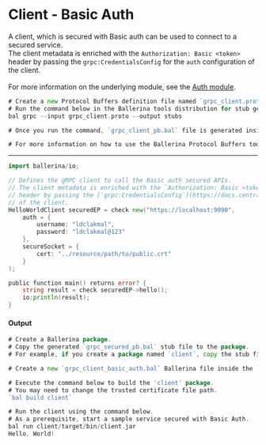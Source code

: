 # Client - Basic Auth

 A client, which is secured with Basic auth can be used to connect to
 a secured service.<br/>
 The client metadata is enriched with the `Authorization: Basic <token>`
 header by passing the `grpc:CredentialsConfig` for the `auth` configuration
 of the client.<br/><br/>
 For more information on the underlying module,
 see the [Auth module](https:docs.central.ballerina.io/ballerina/auth/latest/).

```go
# Create a new Protocol Buffers definition file named `grpc_client.proto` and add the service definition to it.
# Run the command below in the Ballerina tools distribution for stub generation.
bal grpc --input grpc_client.proto --output stubs

# Once you run the command, `grpc_client_pb.bal` file is generated inside stubs directory.

# For more information on how to use the Ballerina Protocol Buffers tool, see the [Proto To Ballerina](https://ballerina.io/learn/by-example/proto-to-ballerina.html) example.
```

***

```go
import ballerina/io;

// Defines the gRPC client to call the Basic auth secured APIs.
// The client metadata is enriched with the `Authorization: Basic <token>`
// header by passing the [`grpc:CredentialsConfig`](https://docs.central.ballerina.io/ballerina/grpc/latest/records/CredentialsConfig) for the `auth` configuration
// of the client.
HelloWorldClient securedEP = check new("https://localhost:9090",
    auth = {
        username: "ldclakmal",
        password: "ldclakmal@123"
    },
    secureSocket = {
        cert: "../resource/path/to/public.crt"
    }
);

public function main() returns error? {
    string result = check securedEP->hello();
    io:println(result);
}
```

#### Output

```go
# Create a Ballerina package.
# Copy the generated `grpc_secured_pb.bal` stub file to the package.
# For example, if you create a package named `client`, copy the stub file to the `client` package.

# Create a new `grpc_client_basic_auth.bal` Ballerina file inside the `client` package and add the client implementation.

# Execute the command below to build the 'client' package.
# You may need to change the trusted certificate file path.
`bal build client`

# Run the client using the command below.
# As a prerequisite, start a sample service secured with Basic Auth.
bal run client/target/bin/client.jar
Hello, World!
```